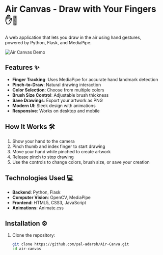 # Air Canvas - Draw with Your Fingers ✋🎨

A web application that lets you draw in the air using hand gestures, powered by Python, Flask, and MediaPipe.

![Air Canvas Demo](demo.gif)

## Features ✨

- **Finger Tracking**: Uses MediaPipe for accurate hand landmark detection
- **Pinch-to-Draw**: Natural drawing interaction
- **Color Selection**: Choose from multiple colors
- **Brush Size Control**: Adjustable brush thickness
- **Save Drawings**: Export your artwork as PNG
- **Modern UI**: Sleek design with animations
- **Responsive**: Works on desktop and mobile

## How It Works 🛠️

1. Show your hand to the camera
2. Pinch thumb and index finger to start drawing
3. Move your hand while pinched to create artwork
4. Release pinch to stop drawing
5. Use the controls to change colors, brush size, or save your creation

## Technologies Used 💻

- **Backend**: Python, Flask
- **Computer Vision**: OpenCV, MediaPipe
- **Frontend**: HTML5, CSS3, JavaScript
- **Animations**: Animate.css

## Installation ⚙️

1. Clone the repository:
   ```bash
   git clone https://github.com/pal-adarsh/Air-Canva.git
   cd air-canvas